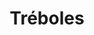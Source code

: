 ---
title: Tréboles
date: 
draft: false

# descripcion
description : Pulsera de plata 925

materials: Plata 925

color: Plateado

dimensions: 18cm largo

code: 03-09-0554

type: "Pulseras"

categories: []

price: $3.480,00

# Images
# first image will be shown in the product page
images:
  # - image: "images/path_to_image"
  # La ubicacion de las imagenes es imagenes/Pulseras/Pulseras.Plata/03-09-0554-treboles
  - image: "./images/pulseras/plata/03-09-0554.JPG"
---